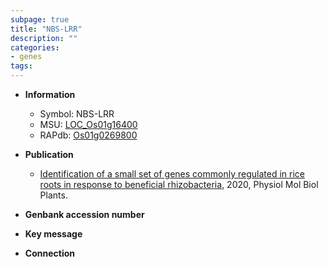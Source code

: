 ```yaml
---
subpage: true
title: "NBS-LRR"
description: ""
categories:
- genes
tags: 
---
```


* **Information**  
    + Symbol: NBS-LRR  
    + MSU: [LOC_Os01g16400](http://rice.plantbiology.msu.edu/cgi-bin/ORF_infopage.cgi?orf=LOC_Os01g16400)  
    + RAPdb: [Os01g0269800](http://rapdb.dna.affrc.go.jp/viewer/gbrowse_details/irgsp1?name=Os01g0269800)  

* **Publication**  
    + [Identification of a small set of genes commonly regulated in rice roots in response to beneficial rhizobacteria](http://www.ncbi.nlm.nih.gov/pubmed?term=Identification+of+a+small+set+of+genes+commonly+regulated+in+rice+roots+in+response+to+beneficial+rhizobacteria%5BTitle%5D), 2020, Physiol Mol Biol Plants.

* **Genbank accession number**  

* **Key message**  

* **Connection**  



